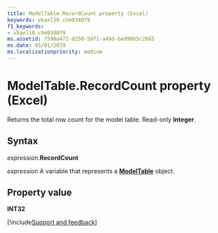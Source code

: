 ```yaml
---
title: ModelTable.RecordCount property (Excel)
keywords: vbaxl10.chm934079
f1_keywords:
- vbaxl10.chm934079
ms.assetid: 7590a472-d250-5df1-a48d-bed99b5c2665
ms.date: 05/01/2019
ms.localizationpriority: medium
---
```



# ModelTable.RecordCount property (Excel)

Returns the total row count for the model table. Read-only **Integer**. 


## Syntax

_expression_.**RecordCount**

_expression_ A variable that represents a **[ModelTable](Excel.modeltable.md)** object.


## Property value

**INT32**




[!include[Support and feedback](~/includes/feedback-boilerplate.md)]